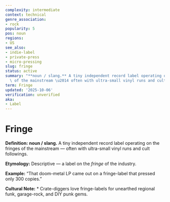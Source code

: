 ```yaml
---
complexity: intermediate
context: technical
genre_association:
- rock
popularity: 5
pos: noun
regions:
- US
see_also:
- indie-label
- private-press
- micro-pressing
slug: fringe
status: active
summary: "**noun / slang.** A tiny independent record label operating on the fringes\
  \ of the mainstream \u2014 often with ultra-small vinyl runs and cult followings."
term: Fringe
updated: '2025-10-06'
verification: unverified
aka:
- Label
---
```


# Fringe

**Definition:** **noun / slang.** A tiny independent record label operating on the fringes of the mainstream — often with ultra-small vinyl runs and cult followings.

**Etymology:** Descriptive — a label on the *fringe* of the industry.

**Example:** “That doom-metal LP came out on a fringe-label that pressed only 300 copies.”

**Cultural Note:** * Crate-diggers love fringe-labels for unearthed regional funk, garage-rock, and DIY punk gems.

